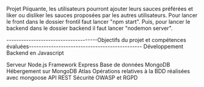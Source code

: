 Projet Piiquante,
les utilisateurs pourront ajouter leurs sauces préférées et liker ou disliker les sauces proposées par les autres utilisateurs.
Pour lancer le front dans le dossier frontil faut lancer "npm start".
Puis, pour lancer le backend  dans le dossier backend il faut lancer "nodemon server".

-------------------------------------Objectifs du projet et compétences évaluées----------------------------------------------
Développement Backend en Javascript

Serveur Node.js
Framework Express
Base de données MongoDB
Hébergement sur MongoDB Atlas
Opérations relatives à la BDD réalisées avec mongoose
API REST
Sécurité OWASP et RGPD
